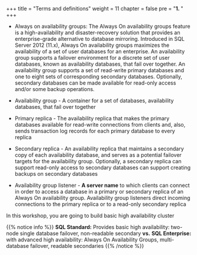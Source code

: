 +++
title = "Terms and definitions"
weight = 11
chapter = false
pre = "<b>1. </b>"
+++

- Always on availability groups: The Always On availability groups feature is a high-availability and disaster-recovery solution that provides an enterprise-grade alternative to database mirroring. Introduced in SQL Server 2012 (11.x), Always On availability groups maximizes the availability of a set of user databases for an enterprise. An availability group supports a failover environment for a discrete set of user databases, known as availability databases, that fail over together. An availability group supports a set of read-write primary databases and one to eight sets of corresponding secondary databases. Optionally, secondary databases can be made available for read-only access and/or some backup operations.

- Availability group - A container for a set of databases, availability databases, that fail over together
- Primary replica - The availability replica that makes the primary databases available for read-write connections from clients and, also, sends transaction log records for each primary database to every replica
- Secondary replica - An availability replica that maintains a secondary copy of each availability database, and serves as a potential failover targets for the availability group. Optionally, a secondary replica can support read-only access to secondary databases can support creating backups on secondary databases
- Availability group listener - **A server name** to which clients can connect in order to access a database in a primary or secondary replica of an Always On availability group. Availability group listeners direct incoming connections to the primary replica or to a read-only secondary replica

In this workshop, you are going to build basic high availability cluster

{{% notice info %}}
**SQL Standard:** Provides basic high availability: two-node single database failover, non-readable secondary **vs.**
**SQL Enterprise:** with advanced high availability: Always On Availability Groups, multi-database failover, readable secondaries
{{% /notice %}}